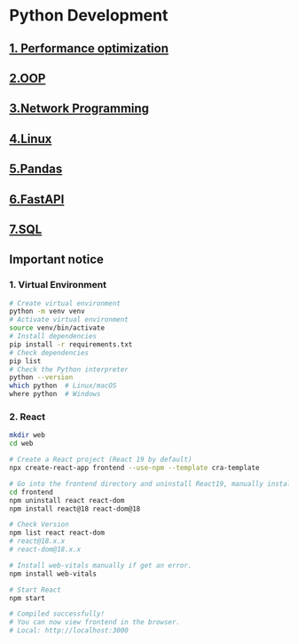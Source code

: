 # Python Development
## [1. Performance optimization](./docs/01_performance_optimization.md)
## [2.OOP](./docs/02_oop.md)
## [3.Network Programming](./docs/03_network_programming.md)
## [4.Linux](./docs/04_linux.md)
## [5.Pandas](./docs/05_pandas.md)
## [6.FastAPI](./docs/06_fastapi.md)
## [7.SQL](./docs/07_sql.md)

## Important notice
### 1. Virtual Environment
```bash
# Create virtual environment
python -m venv venv
# Activate virtual environment
source venv/bin/activate
# Install dependencies
pip install -r requirements.txt
# Check dependencies
pip list
# Check the Python interpreter
python --version
which python  # Linux/macOS
where python  # Windows
```
### 2. React
```bash
mkdir web
cd web
```
```bash
# Create a React project (React 19 by default)
npx create-react-app frontend --use-npm --template cra-template
```
```bash
# Go into the frontend directory and uninstall React19, manually install React18
cd frontend
npm uninstall react react-dom
npm install react@18 react-dom@18

# Check Version
npm list react react-dom
# react@18.x.x
# react-dom@18.x.x
```
```bash
# Install web-vitals manually if get an error.
npm install web-vitals
```
```bash
# Start React
npm start
```
```bash
# Compiled successfully!
# You can now view frontend in the browser.
# Local: http://localhost:3000
```